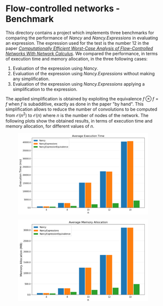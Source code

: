 # Flow-controlled networks - Benchmark
This directory contains a project which implements three benchmarks for comparing the performance of _Nancy_ and _Nancy.Expressions_ in evaluating an expression.
The expression used for the test is the number 12 in the paper [_Computationally Efficient Worst-Case Analysis of Flow-Controlled Networks With Network Calculus_](https://doi.org/10.1109/TIT.2023.3244276).
We compared the performance, in terms of execution time and memory allocation, in the three following cases:
1) Evaluation of the expression using _Nancy_.
2) Evaluation of the expression using _Nancy.Expressions_ without making any simplification.
3) Evaluation of the expression using _Nancy.Expressions_ applying a simplification to the expression.

The applied simplification is obtained by exploiting the equivalence $f \otimes f = f$ when $f$ is subadditive, exactly as done in the paper "by hand".
This simplification allows to reduce the number of convolutions to be computed from $\mathcal{O}(n^2)$ to $\mathcal{O}(n)$ where $n$ is the number of nodes of the network.
The following plots show the obtained results, in terms of execution time and memory allocation, for different values of $n$.

<figure>
    <img src="./img/fcExecutionTIme.png" alt="Average Execution Time"/>
</figure>

<figure>
    <img src="./img/fcAllocation.png" alt="Average Memory Allocation"/>
</figure>

